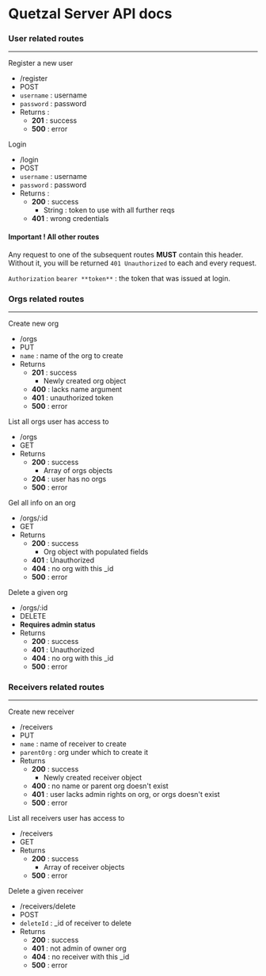 # Quetzal Server API docs

### User related routes
---

Register a new user

* /register
* POST
* `username` : username
* `password` : password
* Returns :
  * **201** : success
  * **500** : error

Login

* /login
* POST
* `username` : username
* `password` : password
* Returns :
  * **200** : success
      * String : token to use with all further reqs
  * **401** : wrong credentials
  
#### Important ! All other routes

Any request to one of the subsequent routes **MUST** contain this header. Without it, you will be returned `401 Unauthorized` to each and every request.

`Authorization` `bearer **token**` : the token that was issued at login.

### Orgs related routes
---

Create new org

* /orgs
* PUT
* `name` : name of the org to create
* Returns
  * **201** : success
  	* Newly created org object
  * **400** : lacks name argument
  * **401** : unauthorized token
  * **500** : error
  
List all orgs user has access to

* /orgs
* GET
* Returns
  * **200** : success
    * Array of orgs objects
  * **204** : user has no orgs
  * **500** : error

Gel all info on an org

* /orgs/:id
* GET
* Returns
  * **200** : success
  	* Org object with populated fields
  * **401** : Unauthorized
  * **404** : no org with this _id
  * **500** : error

Delete a given org

* /orgs/:id
* DELETE
* __Requires admin status__
* Returns
  * **200** : success
  * **401** : Unauthorized
  * **404** : no org with this _id
  * **500** : error

### Receivers related routes
---

Create new receiver

* /receivers
* PUT
* `name` : name of receiver to create
* `parentOrg` : org under which to create it
* Returns
  * **200** : success
  	* Newly created receiver object
  * **400** : no name or parent org doesn't exist
  * **401** : user lacks admin rights on org, or orgs doesn't exist
  * **500** : error

List all receivers user has access to

* /receivers
* GET
* Returns
  * **200** : success
    * Array of receiver objects
  * **500** : error

Delete a given receiver

* /receivers/delete
* POST
* `deleteId` : _id of receiver to delete
* Returns
  * **200** : success
  * **401** : not admin of owner org
  * **404** : no receiver with this _id
  * **500** : error